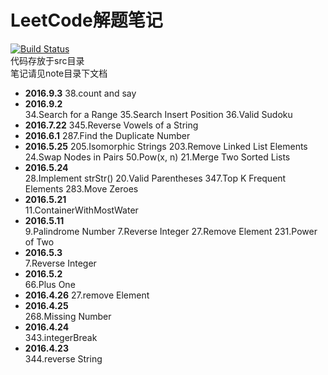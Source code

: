 # LeetCode解题笔记  
[![Build Status](https://travis-ci.org/zhangtianle/LeetCode.svg?branch=master)](https://travis-ci.org/zhangtianle/LeetCode)  
代码存放于src目录  
笔记请见note目录下文档  

- **2016.9.3**
38.count and say
- **2016.9.2**  
34.Search for a Range
35.Search Insert Position
36.Valid Sudoku
- **2016.7.22**
345.Reverse Vowels of a String
- **2016.6.1**
287.Find the Duplicate Number
- **2016.5.25**
205.Isomorphic Strings
203.Remove Linked List Elements
24.Swap Nodes in Pairs
50.Pow(x, n)
21.Merge Two Sorted Lists
- **2016.5.24**  
28.Implement strStr()
20.Valid Parentheses
347.Top K Frequent Elements
283.Move Zeroes
- **2016.5.21**  
11.ContainerWithMostWater
- **2016.5.11**  
9.Palindrome Number
7.Reverse Integer
27.Remove Element
231.Power of Two
- **2016.5.3**  
7.Reverse Integer
- **2016.5.2**  
66.Plus One
- **2016.4.26**
27.remove Element
- **2016.4.25**  
268.Missing Number
- **2016.4.24**  
343.integerBreak
- **2016.4.23**  
344.reverse String